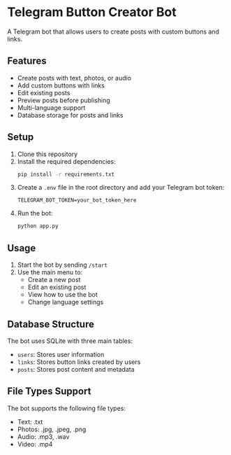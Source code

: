 # Telegram Button Creator Bot

A Telegram bot that allows users to create posts with custom buttons and links.

## Features

- Create posts with text, photos, or audio
- Add custom buttons with links
- Edit existing posts
- Preview posts before publishing
- Multi-language support
- Database storage for posts and links

## Setup

1. Clone this repository
2. Install the required dependencies:
   ```bash
   pip install -r requirements.txt
   ```
3. Create a `.env` file in the root directory and add your Telegram bot token:
   ```
   TELEGRAM_BOT_TOKEN=your_bot_token_here
   ```
4. Run the bot:
   ```bash
   python app.py
   ```

## Usage

1. Start the bot by sending `/start`
2. Use the main menu to:
   - Create a new post
   - Edit an existing post
   - View how to use the bot
   - Change language settings

## Database Structure

The bot uses SQLite with three main tables:
- `users`: Stores user information
- `links`: Stores button links created by users
- `posts`: Stores post content and metadata

## File Types Support

The bot supports the following file types:
- Text: .txt
- Photos: .jpg, .jpeg, .png
- Audio: .mp3, .wav
- Video: .mp4 
